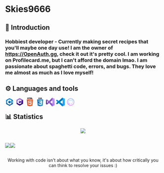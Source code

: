 #  Skies9666


## 📃 Introduction
### Hobbiest developer - Currently making secret recipes that you'll maybe one day use! I am the owner of https://OpenAuth.gg, check it out it's pretty cool. I am working on Profilecard.me, but I can't afford the domain lmao. I am passionate about spaghetti code, errors, and bugs. They love me almost as much as I love myself!

## ⚙️ Languages and tools
<img style="margin-right: 5px" align="left" alt="C++" width="28px" src="icons/cpp.png" />
<img style="margin-right: 5px" align="left" alt="C#" width="28px" src="icons/c-logo-icon-28402.png" />
<img style="margin-right: 5px" align="left" alt="HTML5" width="28px" src="https://raw.githubusercontent.com/github/explore/80688e429a7d4ef2fca1e82350fe8e3517d3494d/topics/html/html.png" />
<img style="margin-right: 5px" align="left" alt="CSS3" width="28px" src="https://raw.githubusercontent.com/github/explore/80688e429a7d4ef2fca1e82350fe8e3517d3494d/topics/css/css.png" />
<img style="margin-right: 5px" align="left" alt="Visual Studio" width="28px" src="icons/MSVC.png"/>
<img style="margin-right: 5px" align="left" alt="Visual Studio Code" src="https://raw.githubusercontent.com/github/explore/80688e429a7d4ef2fca1e82350fe8e3517d3494d/topics/visual-studio-code/visual-studio-code.png" width="28px">
<img style="margin-right: 5px" align="left" alt="GitHub" width="28px" src="icons/github.png"/>
<br>

## 📊 Statistics 
<p align="center">
  <a href="https://discord.com/users/349626663103102976">
  <img width="400" src="https://lanyard.cnrad.dev/api/349626663103102976">
  </a>
</p>
<div style="display: flex;">
  <div>
<p align="center">
  <img width="400" src="https://github-readme-stats.vercel.app/api?username=Skies966&show_icons=true&theme=radical">
</p>
  </div>
  <div>
<p align="center">
  <img width="400" src="https://github-readme-stats.vercel.app/api/top-langs/?username=Skies966&layout=compact&theme=radical">
</p>
  </div>
</div>
<p align="center">
    Working with code isn't about what you know, it's about how critically you can think to resolve your issues :)
</p>


